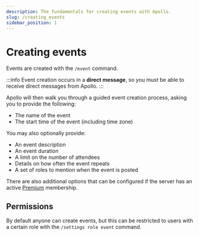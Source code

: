 ```yaml
---
description: The fundamentals for creating events with Apollo.
slug: /creating_events
sidebar_position: 1
---
```


# Creating events

Events are created with the `/event` command.

:::info
Event creation occurs in a **direct message**, so you must be able to receive direct
messages from Apollo.
:::

Apollo will then walk you through a guided event creation process, asking you to
provide the following:

- The name of the event
- The start time of the event (including time zone)

You may also optionally provide:

- An event description
- An event duration
- A limit on the number of attendees
- Details on how often the event repeats
- A set of roles to mention when the event is posted

There are also additional options that can be configured if the server has an
active [Premium](https://apollo.fyi/premium) membership.

## Permissions

By default anyone can create events, but this can be restricted to users with a
certain role with the `/settings role event` command.

